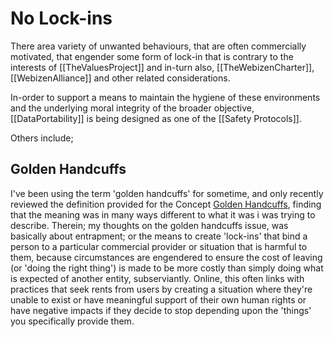 # No Lock-ins

There area variety of unwanted behaviours, that are often commercially motivated, that engender some form of lock-in that is contrary to the interests of [[TheValuesProject]] and in-turn also, [[TheWebizenCharter]], [[WebizenAlliance]] and other related considerations.

In-order to support a means to maintain the hygiene of these environments and the underlying moral integrity of the broader objective, [[DataPortability]]  is being designed as one of the [[Safety Protocols]]. 

Others include;

## Golden Handcuffs
I've been using the term 'golden handcuffs' for sometime, and only recently reviewed the definition provided for the Concept [Golden Handcuffs](https://en.wikipedia.org/wiki/Golden_handcuffs), finding that the meaning was in many ways different to what it was i was trying to describe.  Therein; my thoughts on the golden handcuffs issue, was basically about entrapment; or the means to create 'lock-ins' that bind a person to a particular commercial provider or situation that is harmful to them, because circumstances are engendered to ensure the cost of leaving (or 'doing the right thing') is made to be more costly than simply doing what is expected of another entity, subserviantly.  Online, this often links with practices that seek rents from users by creating a situation where they're unable to exist or have meaningful support of their own human rights or have negative impacts if they decide to stop depending upon the 'things' you specifically provide them. 

